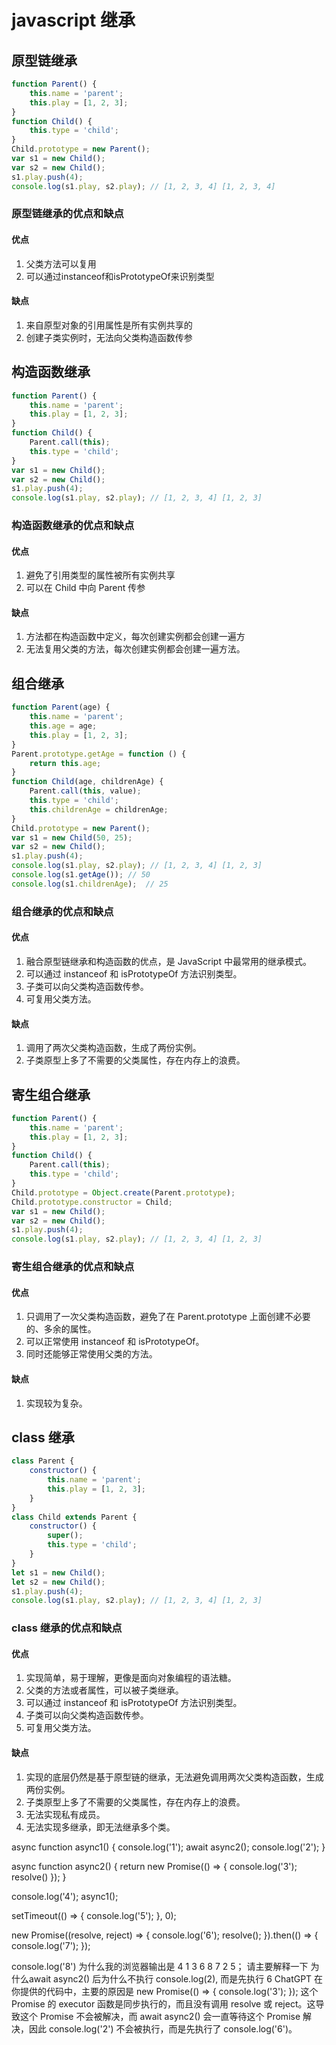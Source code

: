 # javascript 继承
## 原型链继承
```javascript
function Parent() {
    this.name = 'parent';
    this.play = [1, 2, 3];
}
function Child() {
    this.type = 'child';
}
Child.prototype = new Parent();
var s1 = new Child();
var s2 = new Child();
s1.play.push(4);
console.log(s1.play, s2.play); // [1, 2, 3, 4] [1, 2, 3, 4]
```
### 原型链继承的优点和缺点
#### 优点
1. 父类方法可以复用
2. 可以通过instanceof和isPrototypeOf来识别类型
#### 缺点
1. 来自原型对象的引用属性是所有实例共享的
2. 创建子类实例时，无法向父类构造函数传参

## 构造函数继承
```javascript
function Parent() {
    this.name = 'parent';
    this.play = [1, 2, 3];
}
function Child() {
    Parent.call(this);
    this.type = 'child';
}
var s1 = new Child();
var s2 = new Child();
s1.play.push(4);
console.log(s1.play, s2.play); // [1, 2, 3, 4] [1, 2, 3]
```
### 构造函数继承的优点和缺点
#### 优点
1. 避免了引用类型的属性被所有实例共享
2. 可以在 Child 中向 Parent 传参
#### 缺点
1. 方法都在构造函数中定义，每次创建实例都会创建一遍方
2. 无法复用父类的方法，每次创建实例都会创建一遍方法。


## 组合继承
```javascript
function Parent(age) {
    this.name = 'parent';
    this.age = age;
    this.play = [1, 2, 3];
}
Parent.prototype.getAge = function () {
    return this.age;
}
function Child(age, childrenAge) {
    Parent.call(this, value);
    this.type = 'child';
    this.childrenAge = childrenAge;
}
Child.prototype = new Parent();
var s1 = new Child(50, 25);
var s2 = new Child();
s1.play.push(4);
console.log(s1.play, s2.play); // [1, 2, 3, 4] [1, 2, 3]
console.log(s1.getAge()); // 50
console.log(s1.childrenAge);  // 25
```
### 组合继承的优点和缺点
#### 优点
1. 融合原型链继承和构造函数的优点，是 JavaScript 中最常用的继承模式。
2. 可以通过 instanceof 和 isPrototypeOf 方法识别类型。
3. 子类可以向父类构造函数传参。
4. 可复用父类方法。
#### 缺点
1. 调用了两次父类构造函数，生成了两份实例。
2. 子类原型上多了不需要的父类属性，存在内存上的浪费。


## 寄生组合继承
```javascript
function Parent() {
    this.name = 'parent';
    this.play = [1, 2, 3];
}
function Child() {
    Parent.call(this);
    this.type = 'child';
}
Child.prototype = Object.create(Parent.prototype);
Child.prototype.constructor = Child;
var s1 = new Child();
var s2 = new Child();
s1.play.push(4);
console.log(s1.play, s2.play); // [1, 2, 3, 4] [1, 2, 3]
```
### 寄生组合继承的优点和缺点
#### 优点
1. 只调用了一次父类构造函数，避免了在 Parent.prototype 上面创建不必要的、多余的属性。
2. 可以正常使用 instanceof 和 isPrototypeOf。
3. 同时还能够正常使用父类的方法。
#### 缺点
1. 实现较为复杂。


## class 继承
```javascript
class Parent {
    constructor() {
        this.name = 'parent';
        this.play = [1, 2, 3];
    }
}
class Child extends Parent {
    constructor() {
        super();
        this.type = 'child';
    }
}
let s1 = new Child();
let s2 = new Child();
s1.play.push(4);
console.log(s1.play, s2.play); // [1, 2, 3, 4] [1, 2, 3]
```
### class 继承的优点和缺点
#### 优点
1. 实现简单，易于理解，更像是面向对象编程的语法糖。
2. 父类的方法或者属性，可以被子类继承。
3. 可以通过 instanceof 和 isPrototypeOf 方法识别类型。
4. 子类可以向父类构造函数传参。
5. 可复用父类方法。
#### 缺点
1. 实现的底层仍然是基于原型链的继承，无法避免调用两次父类构造函数，生成两份实例。
2. 子类原型上多了不需要的父类属性，存在内存上的浪费。
3. 无法实现私有成员。
4. 无法实现多继承，即无法继承多个类。


async function async1() {
  console.log('1');
  await async2();
  console.log('2');
}

async function async2() {
  return new Promise(() => {
    console.log('3');
    resolve()
  });
}

console.log('4');
async1();

setTimeout(() => {
  console.log('5');
}, 0);

new Promise((resolve, reject) => {
  console.log('6');
  resolve();
}).then(() => {
  console.log('7');
});

console.log('8')  为什么我的浏览器输出是 4 1 3 6 8 7 2 5； 请主要解释一下 为什么await async2() 后为什么不执行 console.log(2), 而是先执行 6
ChatGPT
在你提供的代码中，主要的原因是 new Promise(() => { console.log('3'); }); 这个 Promise 的 executor 函数是同步执行的，而且没有调用 resolve 或 reject。这导致这个 Promise 不会被解决，而 await async2() 会一直等待这个 Promise 解决，因此 console.log('2') 不会被执行，而是先执行了 console.log('6')。